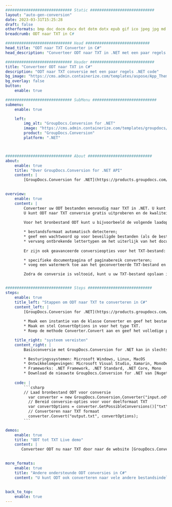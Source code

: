 ```yaml
---
############################# Static ############################
layout: "auto-gen-conversion"
date: 2023-03-31T15:25:28
draft: false
otherformats: bmp doc docm docx dot dotm dotx epub gif ico jpeg jpg md odt ott pdf png psd rtf tex tif tiff txt xps
breadcrumb: ODT naar TXT in C#

############################# Head ############################
head_title: "ODT naar TXT Converter in C#"
head_description: "Converteer ODT naar TXT in .NET met een paar regels code. Gebruik de GroupDocs Document Conversion API om meer dan 160 bestandsformaten te converteren."

############################# Header ############################
title: "Converteer ODT naar TXT in C#"
description: "ODT naar TXT conversie met een paar regels .NET code"
bg_image: "https://cms.admin.containerize.com/templates/aspose/App_Themes/V3/images/bg/header1.png"
bg_overlay: false
button:
    enable: true

############################# SubMenu ############################
submenu:
    enable: true

    left:
        img_alt: "GroupDocs.Conversion for .NET"
        image: "https://cms.admin.containerize.com/templates/groupdocs/images/product-logos/90x90-noborder/groupdocs-conversion-net.png"
        product: "GroupDocs.Conversion"
        platform: ".NET"



############################# About ############################
about:
    enable: true
    title: "Over GroupDocs.Conversion for .NET API"
    content: |
        [GroupDocs.Conversion for .NET](https://products.groupdocs.com/conversion/net/) kan worden gebruikt om Microsoft Word, Excel, PowerPoint, PDF, Visio en andere formaten te converteren. GroupDocs.Conversion is een standalone API die geschikt is voor back-end en interne systemen waar hoge prestaties vereist zijn. Het is niet afhankelijk van software zoals Microsoft of Open Office.
    

overview:
    enable: true
    content: |
        Converteer uw ODT bestanden eenvoudig naar TXT in .NET. U kunt slechts een paar C# coderegels gebruiken op elk platform naar keuze, zoals - Windows, Linux, macOS.
        U kunt ODT naar TXT conversie gratis uitproberen en de kwaliteit van de conversieresultaten evalueren. Naast eenvoudige scenario's voor bestandsconversie kunt u meer geavanceerde opties proberen voor het laden van het bronbestand ODT en voor het opslaan van het TXT-uitvoerresultaat. 
        
        Voor het bronbestand ODT kunt u bijvoorbeeld de volgende laadopties gebruiken:

        * bestandsformaat automatisch detecteren;
        * geef een wachtwoord op voor beveiligde bestanden (als de bestandsindeling dit ondersteunt);
        * vervang ontbrekende lettertypen om het uiterlijk van het document te behouden.
        
        Er zijn ook geavanceerde conversieopties voor het TXT-bestand:

        * specifieke documentpagina of paginabereik converteren;
        * voeg een watermerk toe aan het geconverteerde TXT-bestand en nog veel meer.

        Zodra de conversie is voltooid, kunt u uw TXT-bestand opslaan in het lokale bestandspad of in opslag van derden, zoals FTP, Amazon S3, Google Drive, Dropbox enz. Let op: om ODT naar {{ te converteren) TO}} er is geen extra software nodig, zoals MS Office, Open Office, Adobe Acrobat Reader enz.


############################# Steps ############################
steps:
    enable: true
    title_left: "Stappen om ODT naar TXT te converteren in C#"
    content_left: |
        [GroupDocs.Conversion for .NET](https://products.groupdocs.com/conversion/net/) maakt het gemakkelijk voor ontwikkelaars om een ​​ODT bestand naar TXT te converteren met een paar regels code.
        
        * Maak een instantie van de klasse Converter en geef het bestand ODT het volledige pad
        * Maak en stel ConvertOptions in voor het type TXT.
        * Roep de methode Converter.Convert aan en geef het volledige pad en formaat (TXT) door als parameter

    title_right: "systeem vereisten"
    content_right: |
        Basisconversie met GroupDocs.Conversion for .NET kan in slechts een paar eenvoudige stappen worden gedaan. Onze API's worden ondersteund op alle belangrijke platforms en besturingssystemen. Voordat u de onderstaande code uitvoert, moet u ervoor zorgen dat de volgende vereisten op uw systeem zijn geïnstalleerd.

        * Besturingssystemen: Microsoft Windows, Linux, MacOS
        * Ontwikkelomgevingen: Microsoft Visual Studio, Xamarin, MonoDevelop
        * Frameworks: .NET Framework, .NET Standard, .NET Core, Mono
        * Download de nieuwste GroupDocs.Conversion for .NET van [Nuget](https://www.nuget.org/packages/groupdocs.conversion)
         
    code: |
        ```csharp    
        // Laad bronbestand ODT voor conversie
          var converter = new GroupDocs.Conversion.Converter("input.odt");
          // Bereid conversie-opties voor voor doelformaat TXT
          var convertOptions = converter.GetPossibleConversions()["txt"].ConvertOptions;
          // Converteren naar TXT formaat
          converter.Convert("output.txt", convertOptions);
        ```

demos:
    enable: true
    title: "ODT tot TXT Live demo"
    content: |
       Converteer ODT nu naar TXT door naar de website [GroupDocs.Conversion App](https://products.groupdocs.app/conversion/family) te gaan. Online demo heeft de volgende voordelen:
          

more_formats:
    enable: true
    title: "Andere ondersteunde ODT conversies in C#"
    content: "U kunt ODT ook converteren naar vele andere bestandsindelingen. Zie de lijst hieronder."
       
       
back_to_top:
    enable: true
---
```

